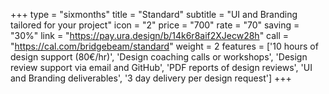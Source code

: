 +++
type = "sixmonths"
title = "Standard"
subtitle = "UI and Branding tailored for your project"
icon = "2"
price = "700"
rate = "70"
saving = "30%"
link = "https://pay.ura.design/b/14k6r8aif2XJecw28h"
call = "https://cal.com/bridgebeam/standard"
weight = 2
features = ['10 hours of design support (80€/hr)', 'Design coaching calls or workshops', 'Design review support via email and GitHub', 'PDF reports of design reviews', 'UI and Branding deliverables', '3 day delivery per design request']
+++